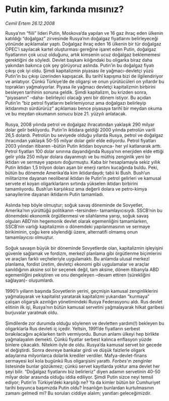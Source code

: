 # Putin kim, farkında mısınız?

*Cemil Ertem 26.12.2008*

<div class="taraf_structure_2col_1zq">
<div class="margen_n">



 <p>Rusya’nın “fiili” lideri Putin, Moskova’da yapılan ve 16 gaz ihraç eden ülkenin katıldığı “doğalgaz” zirvesinde Rusya’nın doğalgaz fiyatlarını belirleyeceği yönünde açıklamalar yaptı. Doğalgaz ihraç eden 16 ülkenin bir tür doğalgaz OPEC’i sayılacak kartel oluşturması gereğine işaret eden Putin, doğalgaz fiyatlarının çok ucuz olduğunu, artık kimsenin ucuz doğalgaz beklememesi gerektiğini de söyledi. Devlet başkanı kılığındaki bu oligarka biraz daha yakından bakınca çok şey görüyoruz aslında. Putin’in bu doğalgaz fiyatı çıkışı çok iyi oldu. Şimdi kapitalizmin piyasası ile yağmacı-devletçi yüzü Putin’in bu çıkışı üzerinden kapışacak. Bu tarihî kapışma bizi de ilgilendiriyor ve anlatıyor. Çünkü Türkiye’de de oligarşi ve onun yürütücüleri on yıllardır bu toprakları yağmalıyorlar. Piyasa ile yağmacı devletçi kapitalizmin birbirini besleyen tarihinin sonuna geldik. Şimdi kapitalizm, bu krizden sonra, “piyasanın” –daha- belirleyici olacağı yeni bir dönem istiyor. Bu açıdan Putin’in “biz petrol fiyatlarını belirlemiyoruz ama doğalgazı belirleyip iktidarımızı sürdürürüz” açıklaması bence piyasaya tarihî bir meydan okuma ve bu meydan okumanın sonucu bize 21. yüzyılı anlatacak. <br/><br/>Rusya, 2008 yılında petrol ve doğalgaz ihracatından yaklaşık 290 milyar dolar gelir bekliyordu. Putin’in iktidara geldiği 2000 yılında petrolün varili 26,5 dolardı. Petrolün bu seviyede olduğu yıllarda Rusya, petrol ve doğalgaz ihracından yaklaşık 50-55 milyar dolar gelir elde ediyordu. Petrol fiyatları 2003 yılından itibaren –bütün Putin iktidarı boyunca- her yıl katlanarak arttı. Petrol fiyatları 100 dolar sınırına dayandığında Rusya’nın enerjiden elde ettiği gelir yılda 250 milyar dolara dayanmıştı ve bu müthiş zenginlik yeni bir iktidarı ve sermaye yapısını doğurmuştu. Kaba bir hesaplamayla sekiz yıllık Putin iktidarı 1,5 trilyon doları aşan bir enerji rantını kucağında buldu. Peki, bütün bu dönemde Amerika’da kim iktidardaydı; tabii ki Bush. Bush’un militarizme dayanan neoliberal iktidarı ile Putin’in petrol gelirleri ve kamusal servete el koyan oligarklarların sırtında yükselen iktidarı birbirini tamamlıyordu. Bush’un karşılıksız ama değerli dolara ve petro-kimya sanayilerine dayanan iktidarını Putin tamamladı. <br/><br/>Aslında hep böyle olmuştur; soğuk savaş döneminde de Sovyetler, Amerika’nın yürüttüğü politikanın –tersinden- tamamlayıcısıydı. SSCB’nin bu dönemdeki ekonomik örgütlenmesi ve silahlanma yarışı, soğuk savaş olguları ABD’nin hegemonik devlet olarak egemenliğini tamamlarken, SSCB’nin varlığı kapitalizmin o dönemdeki yapılanmasının ve sermaye birikiminin, çoğu kere söylendiği üzere, alternatifi olmamış onun tamamlayıcısı olmuştur. <br/><br/>Soğuk savaşın büyük bir döneminde Sovyetlerde olan, kapitalizmin işleyişini güvenle sağlamak ve fordizm, merkezî planlama gibi örgütlenme biçimlerini ve araçları farklı veçheleriyle uygulamaktı. Bu anlamda ulusal merkezî planlama, fordist üretim, devletçi ekonomi gibi uygulamalar ve araçlar sanıldığının aksine sol bir seçenek değil, tam aksine, dönem itibarıyla ABD egemenliğini pekiştiren ve onu dengeleyen –devam ettiren (sürekliğini sağlayan)- oluşumlardı. <br/><br/>1990’lı yılların başında Sovyetlerin yerini, geçmişin kamusal zenginliklerini yağmalayarak ve kapitalist yaratarak kapitalizmi yukarıdan “kurmaya” çalışan oligarşik azınlığın yönetimindeki Rusya Federasyonu aldı. Rus devlet elitinin ilk işi, Rusya’nın bütün kamusal servetini yağmalayarak hilkat garibesi burjuvalar yaratmak oldu. <br/><br/>Şimdilerde zor durumda olduğu söylenen ve devletten yardım(!) bekleyen bu oligarklarla Rus devleti iç içedir. Yeltsin, 1991’de fiyatların serbest bırakılacağını açıklarken tarih vermiyordu. Bunun anlamı ülkeyi hep birlikte yağmalayalım demekti. Çünkü fiyatlar serbest kalınca enflasyon yüzde binlere çıkacaktı. Nitekim öyle de oldu. Rusya’da kamusal servet bir gecede el değiştirdi. Sonra devreye bankalar girdi ve düşük faizlerle oligark adaylarına milyonlarca dolarlık krediler verdiler. Mafya-devlet-finans sermayesi kol kola bugünkü Rus oligarşisini yarattı. <i>Forbes</i>’ın zenginler listesinde bunlar gözükmez; çünkü servet kayıtlarda yoktur ama devlet her şeyi bilir. “Doğalgaz fiyatlarını biz belirleriz” diyen adamın servetinin 40-50 milyar dolar arasında olduğu iddia ediliyor. Şimdi Putin sizce neyi temsil ediyor; Putin’in Türkiye’deki karşılığı ne? Ya da kimler bütün bir Cumhuriyet tarihi boyunca başımızda Putin oldu? İnsanlığın bunlardan kurtulmasının zamanı gelmedi mi? Bu soruları ciddiye alalım; yanıtları geleceğimizdir.</p>

<br/>


<div id="taraf_not">
</div>

</div>


</div>
